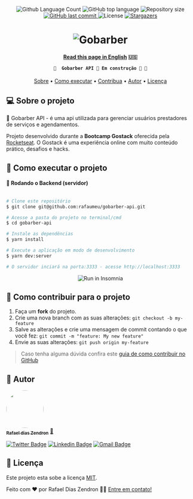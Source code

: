
<p align="center">
  <img alt="Github Language Count" src="https://img.shields.io/github/languages/count/rafaumeu/gobarber-api" />
	<img alt="GitHub top language" src="https://img.shields.io/github/languages/top/rafaumeu/gobarber-api">

  <img alt="Repository size" src="https://img.shields.io/github/repo-size/rafaumeu/gobarber-api">
  <a href="https://github.com/rafaumeu/gobarber-api/commits/master">
    <img alt="GitHub last commit" src="https://img.shields.io/github/last-commit/rafaumeu/gobarber-api">
  </a>

   <img alt="License" src="https://img.shields.io/badge/license-MIT-brightgreen">
   <a href="https://github.com/rafaumeu/gobarber-api/stargazers">
    <img alt="Stargazers" src="https://img.shields.io/github/stars/rafaumeu/gobarber-api?style=social">
  </a>

</p>

<h1 align="center">
    <img alt="Gobarber" title="#NextLevelWeek" src="https://res.cloudinary.com/eliasgcf/image/upload/v1588625369/GoBarber/logo_iw1v9f.svg" />
</h1>



<h4 align="center">

[Read this page in English](./README.md) 🇺🇸

	🚧  Gobarber API 💈 Em construção 🚀 🚧
</h4>
<p align="center">
 <a href="#-sobre-o-projeto">Sobre</a> •
 <a href="#-como-executar-o-projeto">Como executar</a> •
 <a href="#-como-contribuir-para-o-projeto">Contribua</a> •
 <a href="#-autor">Autor</a> •
 <a href="#user-content--licença">Licença</a>
</p>

## 💻 Sobre o projeto

💈 Gobarber API - é uma api utilizada para gerenciar usuários prestadores de serviços e agendamentos.


Projeto desenvolvido durante a **Bootcamp Gostack** oferecida pela [Rocketseat](https://pages.rocketseat.com.br/gostack).
O Gostack é uma experiência online com muito conteúdo prático, desafios e hacks.

## 🏃 Como executar o projeto

#### 🎲 Rodando o Backend (servidor)

```bash

# Clone este repositório
$ git clone git@github.com:rafaumeu/gobarber-api.git

# Acesse a pasta do projeto no terminal/cmd
$ cd gobarber-api

# Instale as dependências
$ yarn install

# Execute a aplicação em modo de desenvolvimento
$ yarn dev:server

# O servidor inciará na porta:3333 - acesse http://localhost:3333

```
<p align="center">
  <img src="https://insomnia.rest/images/run.svg" alt="Run in Insomnia" />
</p>

## 💪 Como contribuir para o projeto

1. Faça um **fork** do projeto.
2. Crie uma nova branch com as suas alterações: `git checkout -b my-feature`
3. Salve as alterações e crie uma mensagem de commit contando o que você fez: `git commit -m "feature: My new feature"`
4. Envie as suas alterações: `git push origin my-feature`
> Caso tenha alguma dúvida confira este [guia de como contribuir no GitHub](https://github.com/firstcontributions/first-contributions)
## 🦸 Autor

<a href="https://blog.rocketseat.com.br/author/thiago/">
 <img style="border-radius: 50%;" src="https://scontent.fcgh16-1.fna.fbcdn.net/v/t1.0-9/376049_381399328642584_887496171_n.jpg?_nc_cat=102&ccb=2&_nc_sid=09cbfe&_nc_ohc=5I1bhcGFivUAX9BS86T&_nc_ht=scontent.fcgh16-1.fna&oh=c78e95f350462a16b39234d0f8d584d7&oe=5FEF1D5F" width="100px;" alt=""/>
 <br />
 <sub><b>Rafael dias Zendron</b></sub></a> <a href="https://blog.rocketseat.com.br/author/thiago/" title="Rocketseat">🚀</a>
 <br />

[![Twitter Badge](https://img.shields.io/badge/-@Rafaum22-1ca0f1?style=flat-square&labelColor=1ca0f1&logo=twitter&logoColor=white&link=https://twitter.com/Rafaum22)](https://twitter.com/Rafaum22)
[![Linkedin Badge](https://img.shields.io/badge/-Rafael-blue?style=flat-square&logo=Linkedin&logoColor=white&link=https://www.linkedin.com/in/rafael-dias-zendron-528290132/)](https://www.linkedin.com/in/rafael-dias-zendron-528290132/)
[![Gmail Badge](https://img.shields.io/badge/-rafael.zendron22@gmail.com-c14438?style=flat-square&logo=Gmail&logoColor=white&link=mailto:rafael.zendron22@gmail.com)](mailto:rafael.zendron22@gmail.com)
## 📝 Licença

Este projeto esta sobe a licença [MIT](./LICENSE).

Feito com ❤️ por Rafael Dias Zendron 👋🏽 [Entre em contato!](https://www.linkedin.com/in/rafael-dias-zendron-528290132/)
